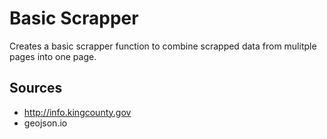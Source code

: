 # Basic Scrapper
Creates a basic scrapper function to combine scrapped data from mulitple pages into one page.

## Sources
- http://info.kingcounty.gov
- geojson.io